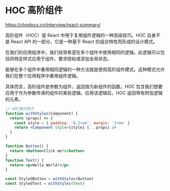 

# HOC 高阶组件

https://chodocs.cn/interview/react-summary/

高阶组件（HOC）是 React 中用于复用组件逻辑的一种高级技巧。HOC 自身不是 React API 的一部分，它是一种基于 React 的组合特性而形成的设计模式。

在我们的应用程序中，我们经常希望在多个组件中使用相同的逻辑。此逻辑可以包括将特定样式应用于组件、要求授权或添加全局状态。

能够在多个组件中重用相同逻辑的一种方法就是使用高阶组件模式。这种模式允许我们在整个应用程序中重用组件逻辑。

具体而言，高阶组件是参数为组件，返回值为新组件的函数。HOC 包含我们想要应用于作为参数传递的组件的某些逻辑。应用该逻辑后，HOC 返回带有附加逻辑的元素。

```jsx
// HOC模式例子
function withStyles(Component) {
  return (props) => {
    const style = { padding: '0.2rem', margin: '1rem' }
    return <Component style={style} {...props} />
  }
}

function Button() {
  return <button>Click me!</button>
}
function Text() {
  return <p>Hello World!</p>
}

const StyledButton = withStyles(Button)
const StyledText = withStyles(Text)
```